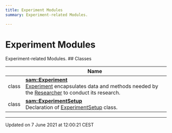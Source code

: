 ```yaml
---
title: Experiment Modules
summary: Experiment-related Modules. 

---
```


# Experiment Modules

Experiment-related Modules. ## Classes

|                | Name           |
| -------------- | -------------- |
| class | **[sam::Experiment](/doxygen/Classes/classsam_1_1_experiment/)** <br>[Experiment]() encapsulates data and methods needed by the [Researcher]() to conduct its research.  |
| class | **[sam::ExperimentSetup](/doxygen/Classes/classsam_1_1_experiment_setup/)** <br>Declaration of [ExperimentSetup]() class.  |






-------------------------------

Updated on  7 June 2021 at 12:00:21 CEST